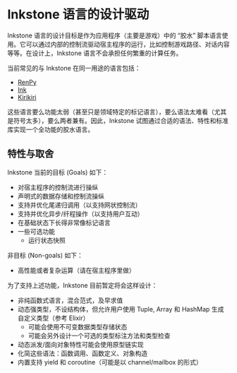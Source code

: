 # Inkstone 语言的设计驱动

Inkstone 语言的设计目标是作为应用程序（主要是游戏）中的 “胶水” 脚本语言使用。它可以通过内部的控制流驱动宿主程序的运行，比如控制游戏路径、对话内容等等。在设计上，Inkstone 语言不会承担任何繁重的计算任务。

当前常见的与 Inkstone 在同一用途的语言包括：

- [RenPy](https://www.renpy.org/)
- [Ink](https://github.com/inkie/ink)
- [Kirikiri](http://kirikirikag.sourceforge.net/contents/index.html)

这些语言要么功能太弱（甚至只是领域特定的标记语言），要么语法太难看（尤其是符号太多），要么两者兼有。因此，Inkstone 试图通过合适的语法、特性和标准库实现一个全功能的胶水语言。

## 特性与取舍

Inkstone 当前的目标 (Goals) 如下：

- 对宿主程序的控制流进行操纵
- 声明式的数据存储和控制流操纵
- 支持并优化尾递归调用（以支持网状控制流）
- 支持并优化异步/纤程操作（以支持用户互动）
- 在基础状态下长得非常像标记语言
- 一些可选功能
  - 运行状态快照

非目标 (Non-goals) 如下：

- 高性能或者复杂运算（请在宿主程序里做）

为了支持上述功能，Inkstone 目前暂定将会这样设计：

- 非纯函数式语言，混合范式，及早求值
- 动态强类型，不设结构体，但允许用户使用 Tuple, Array 和 HashMap 生成自定义类型（参考 Elixir）
  - 可能会使用不可变数据类型存储状态
  - 可能会另外设计一个可选的类型标注方法和类型检查
- 动态派发/面向对象特性可能会使用原型链实现
- 化简这些语法：函数调用、函数定义、对象构造
- 内置支持 yield 和 coroutine（可能是以 channel/mailbox 的形式）


